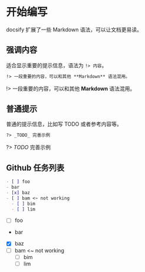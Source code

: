 
# 开始编写

docsify 扩展了一些 Markdown 语法，可以让文档更易读。

## 强调内容

适合显示重要的提示信息，语法为 `!> 内容`。

```markdown
!> 一段重要的内容，可以和其他 **Markdown** 语法混用。
```

!> 一段重要的内容，可以和其他 **Markdown** 语法混用。

## 普通提示

普通的提示信息，比如写 TODO 或者参考内容等。

```markdown
?> _TODO_ 完善示例
```

?> _TODO_ 完善示例

## Github 任务列表

```md
- [ ] foo
- bar
- [x] baz
- [ ] bam <~ not working
  - [ ] bim
  - [ ] lim
```

- [ ] foo
- bar
- [x] baz
- [ ] bam <~ not working
  - [ ] bim
  - [ ] lim
